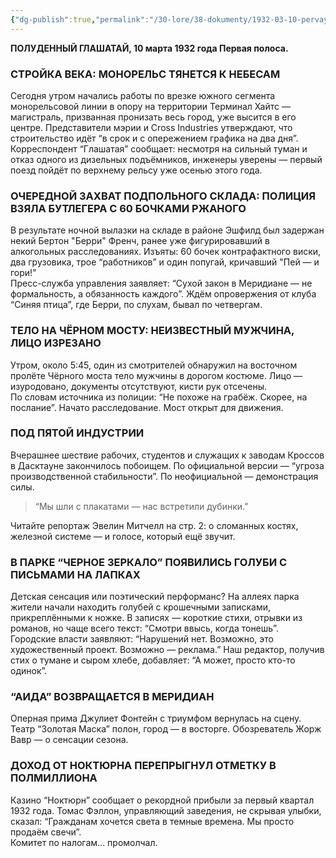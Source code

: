 ```yaml
---
{"dg-publish":true,"permalink":"/30-lore/38-dokumenty/1932-03-10-pervaya-polosa/","tags":["мир/документ"]}
---
```


**ПОЛУДЕННЫЙ ГЛАШАТАЙ, 10 марта 1932 года
Первая полоса.**

### СТРОЙКА ВЕКА: МОНОРЕЛЬС ТЯНЕТСЯ К НЕБЕСАМ

Сегодня утром начались работы по врезке южного сегмента монорельсовой линии в опору на территории Терминал Хайтс — магистраль, призванная пронизать весь город, уже высится в его центре. Представители мэрии и Cross Industries утверждают, что строительство идёт “в срок и с опережением графика на два дня”. Корреспондент “Глашатая” сообщает: несмотря на сильный туман и отказ одного из дизельных подъёмников, инженеры уверены — первый поезд пойдёт по верхнему рельсу уже осенью этого года.

### ОЧЕРЕДНОЙ ЗАХВАТ ПОДПОЛЬНОГО СКЛАДА: ПОЛИЦИЯ ВЗЯЛА БУТЛЕГЕРА С 60 БОЧКАМИ РЖАНОГО

В результате ночной вылазки на складе в районе Эшфилд был задержан некий Бертон "Берри" Френч, ранее уже фигурировавший в алкогольных расследованиях. Изъяты: 60 бочек контрафактного виски, два грузовика, трое “работников” и один попугай, кричавший "Пей — и гори!"  
Пресс-служба управления заявляет:  “Сухой закон в Меридиане — не формальность, а обязанность каждого”. Ждём опровержения от клуба “Синяя птица”, где Берри, по слухам, бывал по четвергам.

### ТЕЛО НА ЧЁРНОМ МОСТУ: НЕИЗВЕСТНЫЙ МУЖЧИНА, ЛИЦО ИЗРЕЗАНО

Утром, около 5:45, один из смотрителей обнаружил на восточном пролёте Чёрного моста тело мужчины в дорогом костюме. Лицо — изуродовано, документы отсутствуют, кисти рук отсечены.  
По словам источника из полиции: “Не похоже на грабёж. Скорее, на послание”.  Начато расследование. Мост открыт для движения.
### ПОД ПЯТОЙ ИНДУСТРИИ

Вчерашнее шествие рабочих, студентов и служащих к заводам Кроссов в Дасктауне закончилось побоищем. По официальной версии — “угроза производственной стабильности”. По неофициальной — демонстрация силы.

> “Мы шли с плакатами — нас встретили дубинки.”

Читайте репортаж Эвелин Митчелл на стр. 2: о сломанных костях, железной системе — и голосе, который ещё звучит.
### В ПАРКЕ “ЧЕРНОЕ ЗЕРКАЛО” ПОЯВИЛИСЬ ГОЛУБИ С ПИСЬМАМИ НА ЛАПКАХ

Детская сенсация или поэтический перформанс? На аллеях парка жители начали находить голубей с крошечными записками, прикреплёнными к ножке. В записях — короткие стихи, отрывки из романов, но чаще всего текст: “Смотри ввысь, когда тонешь”.  
Городские власти заявляют: “Нарушений нет. Возможно, это художественный проект. Возможно — реклама.”  Наш редактор, получив стих о тумане и сыром хлебе, добавляет: “А может, просто кто-то одинок”.

### “АИДА” ВОЗВРАЩАЕТСЯ В МЕРИДИАН

Оперная прима Джулиет Фонтейн с триумфом вернулась на сцену. Театр “Золотая Маска” полон, город — в восторге. Обозреватель Жорж Вавр — о сенсации сезона.

### ДОХОД ОТ НОКТЮРНА ПЕРЕПРЫГНУЛ ОТМЕТКУ В ПОЛМИЛЛИОНА

Казино “Ноктюрн” сообщает о рекордной прибыли за первый квартал 1932 года. Томас Фэллон, управляющий заведения, не скрывая улыбки, сказал: “Гражданам хочется света в темные времена. Мы просто продаём свечи”.  
Комитет по налогам... промолчал.

